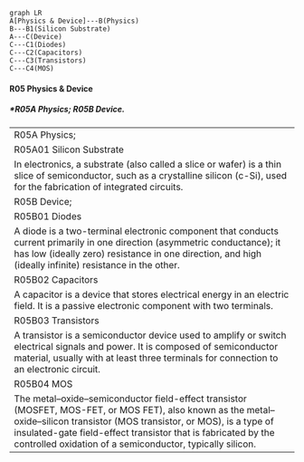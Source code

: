 ```mermaid
graph LR
A[Physics & Device]---B(Physics)
B---B1(Silicon Substrate)
A---C(Device)
C---C1(Diodes)
C---C2(Capacitors)
C---C3(Transistors)
C---C4(MOS)
```

#### **R05 Physics & Device**

##### *R05A Physics; R05B Device.

|                                                              |
| ------------------------------------------------------------ |
| R05A Physics;                                                |
| R05A01 Silicon Substrate                                     |
| In electronics, a substrate (also called a slice or wafer) is a thin slice of semiconductor, such as a crystalline silicon (c-Si), used for the fabrication of integrated circuits. |
| R05B Device;                                                 |
| R05B01 Diodes                                                |
| A diode is a two-terminal electronic component that conducts current primarily in one direction (asymmetric conductance); it has low (ideally zero) resistance in one direction, and high (ideally infinite) resistance in the other. |
| R05B02 Capacitors                                            |
| A capacitor is a device that stores electrical energy in an electric field. It is a passive electronic component with two terminals. |
| R05B03 Transistors                                           |
| A transistor is a semiconductor device used to amplify or switch electrical signals and power. It is composed of semiconductor material, usually with at least three terminals for connection to an electronic circuit. |
| R05B04 MOS                                           |
| The metal–oxide–semiconductor field-effect transistor (MOSFET, MOS-FET, or MOS FET), also known as the metal–oxide–silicon transistor (MOS transistor, or MOS), is a type of insulated-gate field-effect transistor that is fabricated by the controlled oxidation of a semiconductor, typically silicon. |

